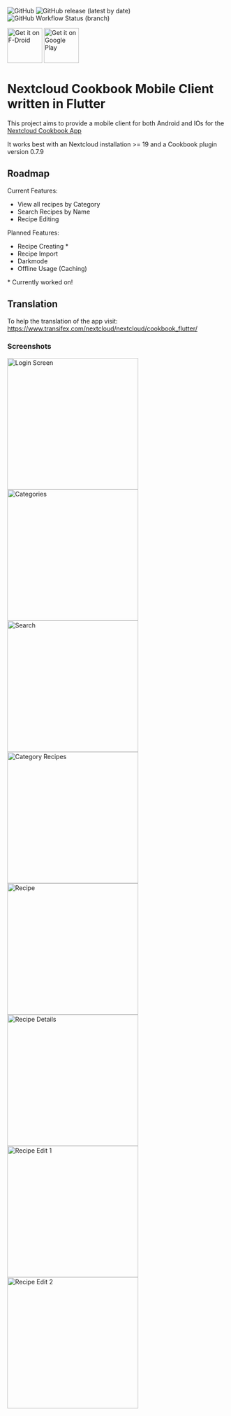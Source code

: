 ![GitHub](https://img.shields.io/github/license/Teifun2/nextcloud-cookbook-flutter) ![GitHub release (latest by date)](https://img.shields.io/github/v/release/Teifun2/nextcloud-cookbook-flutter) ![GitHub Workflow Status (branch)](https://img.shields.io/github/workflow/status/Teifun2/nextcloud-cookbook-flutter/Build/master)

[<img src="https://fdroid.gitlab.io/artwork/badge/get-it-on.png"
     alt="Get it on F-Droid"
     height="80">](https://f-droid.org/packages/com.nextcloud_cookbook_flutter/)
[<img src="https://play.google.com/intl/en_us/badges/images/generic/en-play-badge.png"
     alt="Get it on Google Play"
     height="80">](https://play.google.com/store/apps/details?id=com.nextcloud_cookbook_flutter)

# Nextcloud Cookbook Mobile Client written in Flutter

This project aims to provide a mobile client for both Android and IOs for the [Nextcloud Cookbook App](https://github.com/nextcloud/cookbook)

It works best with an Nextcloud installation >= 19 and a Cookbook plugin version 0.7.9


## Roadmap

Current Features:
- View all recipes by Category
- Search Recipes by Name
- Recipe Editing

Planned Features:
- Recipe Creating *
- Recipe Import
- Darkmode
- Offline Usage (Caching)

\* Currently worked on!

## Translation

To help the translation of the app visit:
https://www.transifex.com/nextcloud/nextcloud/cookbook_flutter/

### Screenshots

<img src="https://user-images.githubusercontent.com/7461832/106359784-0c7e5100-6315-11eb-809b-975ad55dd3eb.png" alt="Login Screen" width="300px" /> <img src="https://user-images.githubusercontent.com/7461832/106359789-0e481480-6315-11eb-9631-c5d919dfe197.png" alt="Categories" width="300px" />
<img src="https://user-images.githubusercontent.com/7461832/106359788-0daf7e00-6315-11eb-8604-7abbc541e344.png" alt="Search" width="300px" /> <img src="https://user-images.githubusercontent.com/7461832/106359787-0daf7e00-6315-11eb-88a4-b305b796d512.png" alt="Category Recipes" width="300px" />
<img src="https://user-images.githubusercontent.com/7461832/106396792-8a705400-640a-11eb-9d81-8ca421a689f2.png" alt="Recipe" width="300px" /> <img src="https://user-images.githubusercontent.com/7461832/106359785-0d16e780-6315-11eb-9099-0c33aa8943be.png" alt="Recipe Details" width="300px" /> 
<img src="https://user-images.githubusercontent.com/7461832/106396793-8c3a1780-640a-11eb-9324-7a9d26205814.png" alt="Recipe Edit 1" width="300px" /> <img src="https://user-images.githubusercontent.com/7461832/106396794-8c3a1780-640a-11eb-8d64-5eb4fc90faa9.png" alt="Recipe Edit 2" width="300px" /> 


  




